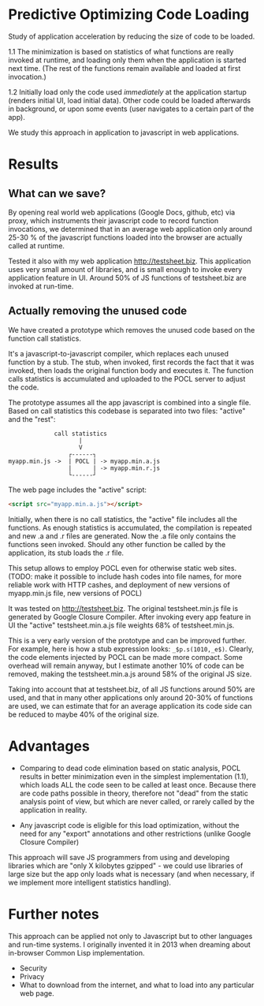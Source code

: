 # Predictive Optimizing Code Loading

Study of application acceleration by reducing the size of code to be loaded.

1.1 The minimization is based on statistics of what functions are really invoked at runtime,
and loading only them when the application is started next time. (The rest of the functions
remain available and loaded at first invocation.)

1.2 Initially load only the code used _immediately_ at the application startup
(renders initial UI, load initial data). Other code could be loaded afterwards in background,
or upon some events (user navigates to a certain part of the app).

We study this approach in application to javascript in web applications.

# Results

## What can we save?

By opening real world web applications (Google Docs, github, etc) via
proxy, which instruments their javascript code to record function invocations,
we determined that in an average web application only around 25-30 % of the
javascript functions loaded into the browser are actually called at runtime.

Tested it also with my web application http://testsheet.biz. This
application uses very small amount of libraries, and is small enough
to invoke every application feature in UI.
Around 50% of JS functions of testsheet.biz are invoked at run-time.

## Actually removing the unused code

We have created a prototype which removes the unused code based on the
function call statistics.

It's a javascript-to-javascript compiler, which replaces each unused function
by a stub. The stub, when invoked, first records the fact that it was invoked,
then loads the original function body and executes it. The function calls
statistics is accumulated and uploaded to the POCL server to adjust the code.

The prototype assumes all the app javascript is combined into a single file.
Based on call statistics this codebase is separated into
two files: "active" and the "rest":

```
             call statistics
                    |
                    V
                 ┌------┐
myapp.min.js ->  | POCL | -> myapp.min.a.js
                 |      | -> myapp.min.r.js
                 └------┘

```

The web page includes the "active" script:
```html
<script src="myapp.min.a.js"></script>
```

Initially, when there is no call statistics, the "active" file includes all the functions.
As enough statistics is accumulated, the compilation is repeated
and new .a and .r files are generated. Now the .a file only contains
the functions seen invoked. Should any other function be called by the application,
its stub loads the .r file.

This setup allows to employ POCL even for otherwise static web sites.
(TODO: make it possible to include hash codes into file names,
for more reliable work with HTTP cashes, and deployment of new versions
of myapp.min.js file, new versions of POCL)

It was tested on http://testsheet.biz. The original testsheet.min.js file
is generated by Google Closure Compiler. After invoking every app
feature in UI the "active" testsheet.min.a.js file weights 68%
of testsheet.min.js.

This is a very early version of the prototype and can be improved further.
For example, here is how a stub expression looks: `_$p.s(1010,_e$)`.
Clearly, the code elements injected by POCL can be made more compact.
Some overhead will remain anyway, but I estimate another 10% of code
can be removed, making the testsheet.min.a.js around 58% of the original
JS size.

Taking into account that at testsheet.biz, of all JS functions
around 50% are used, and that in many other applications only
around 20-30% of functions are used, we can estimate
that for an average application its code side can be reduced to maybe
40% of the original size.

# Advantages

- Comparing to dead code elimination based on static analysis,
  POCL results in better minimization even in the simplest implementation  (1.1),
  which loads ALL the code seen to be called at least once.
  Because there are code paths possible in theory, therefore not "dead"
  from the static analysis point of view, but which are never called,
  or rarely called by the application in reality.

- Any javascript code is eligible for this load optimization,
  without the need for any "export" annotations and other restrictions
  (unlike Google Closure Compiler)

This approach will save JS programmers from using and developing libraries
which are "only X kilobytes gzipped" - we could use libraries of large size
but the app only loads what is necessary (and when necessary, if we implement
more intelligent statistics handling).

# Further notes

This approach can be applied not only to Javascript but to other languages
and run-time systems. I originally invented it in 2013 when dreaming
about in-browser Common Lisp implementation.

- Security
- Privacy
- What to download from the internet, and what to load into any particular web page.
